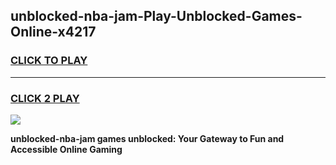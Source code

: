 
## unblocked-nba-jam-Play-Unblocked-Games-Online-x4217
<h3>
<a href="https://premium76.site?title=unblocked-nba-jam&ref=25A">CLICK TO PLAY</a></h3>
<hr>

<h3>
<a href="https://premium76.site?title=unblocked-nba-jam&ref=25A">CLICK 2 PLAY</a>
  
</h3>

<a href="https://premium76.site?title=unblocked-nba-jam&ref=25A"><img src="https://clearcache.store/games.png"></a>


**unblocked-nba-jam games unblocked: Your Gateway to Fun and Accessible Online Gaming**
